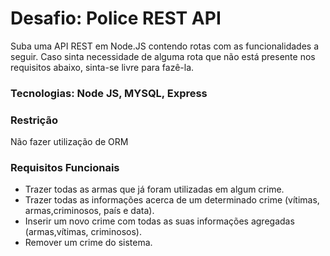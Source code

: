 <h1>Desafio: Police REST API</h1>
<p>Suba uma API REST em Node.JS contendo rotas com as
funcionalidades a seguir. Caso sinta necessidade de alguma rota que não está
presente nos requisitos abaixo, sinta-se livre para fazê-la.</p>
<h3>Tecnologias: Node JS, MYSQL, Express</h2>
<h3>Restrição</h2>
<p>Não fazer utilização de ORM</p>
<h3>Requisitos Funcionais</h2>
<ul>
  <li>Trazer todas as armas que já foram utilizadas em algum crime.</li>
  <li>Trazer todas as informações acerca de um determinado crime (vítimas, armas,criminosos, país e data).</li>
  <li>Inserir um novo crime com todas as suas informações agregadas (armas,vítimas, criminosos).</li>
  <li>Remover um crime do sistema.</ul>
</ul>
 
